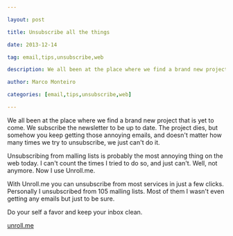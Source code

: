 ---
layout: post
title: Unsubscribe all the things
date: 2013-12-14
tag: email,tips,unsubscribe,web
description: We all been at the place where we find a brand new project that is yet to come
author: Marco Monteiro
categories: [email,tips,unsubscribe,web]
---

We all been at the place where we find a brand new project that is yet to come. We subscribe the newsletter to be up to date. The project dies, but somehow you keep getting those annoying emails, and doesn't matter how many times we try to unsubscribe, we just can't do it.

Unsubscribing from malling lists is probably the most annoying thing on the web today. I can't count the times I tried to do so, and just can't. Well, not anymore. Now I use Unroll.me.

With Unroll.me you can unsubscribe from most services in just a few clicks. Personally I unsubscribed from 105 malling lists. Most of them I wasn't even getting any emails but just to be sure.

Do your self a favor and keep your inbox clean.

<i class="icon-external-link"></i> [unroll.me](https://unroll.me/)